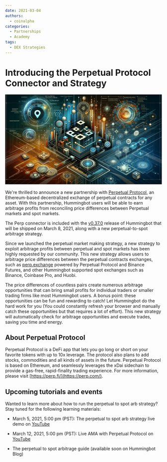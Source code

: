 ```yaml
---
date: 2021-03-04
authors:
  - coinalpha
categories:
  - Partnerships
  - Academy
tags:
  - DEX Strategies
---
```


# Introducing the Perpetual Protocol Connector and Strategy

![cover](cover.webp)


We're thrilled to announce a new partnership with [Perpetual Protocol](https://perp.com/), an Ethereum-based decentralized exchange of perpetual contracts for any asset. With this partnership, Hummingbot users will be able to earn arbitrage profits from reconciling price differences between Perpetual markets and spot markets.

The Perp connector is included with the [v0.37.0](https://docs.hummingbot.org/release-notes/) release of Hummingbot that will be shipped on March 8, 2021, along with a new perpetual-to-spot arbitrage strategy.

Since we launched the perpetual market making strategy, a new strategy to exploit arbitrage profits between perpetual and spot markets has been highly requested by our community. This new strategy allows users to arbitrage price differences between the perpetual contracts exchanges, such as [perp.exchange](https://perp.exchange/) powered by Perpetual Protocol and Binance Futures, and other Hummingbot supported spot exchanges such as Binance, Coinbase Pro, and Huobi.

<!-- more -->

The price differences of countless pairs create numerous arbitrage opportunities that can bring small profits for individual traders or smaller trading firms like most Hummingbot users. A bonus point: these opportunities can be fun and rewarding to catch! Let Hummingbot do the hard work for you (You could constantly refresh your browser and manually catch these opportunities but that requires a lot of effort). This new strategy will automatically check for arbitrage opportunities and execute trades, saving you time and energy.

## About Perpetual Protocol
Perpetual Protocol is a DeFi app that lets you go long or short on your favorite tokens with up to 10x leverage. The protocol also plans to add stocks, commodities and all kinds of assets in the future. Perpetual Protocol is based on Ethereum, and seamlessly leverages the xDai sidechain to provide a gas-free, rapid-finality trading experience. For more information, please visit [https://perp.fi/](https://perp.com/). 

## Upcoming tutorials and events
Wanted to learn more about how to run the perpetual to spot arb strategy? Stay tuned for the following learning materials:

- March 5, 2021, 5:00 pm (PST): The perpetual to spot arb strategy live demo on [YouTube](https://www.youtube.com/channel/UCxzzdEnDRbylLMWmaMjywOA)

- March 12, 2021, 5:00 pm (PST): Live AMA with Perpetual Protocol on [YouTube](https://www.youtube.com/channel/UCxzzdEnDRbylLMWmaMjywOA)

- The perpetual to spot arbitrage guide (available soon on Hummingbot Blog)

